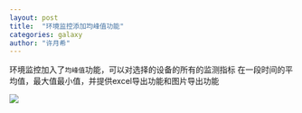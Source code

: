 ```yaml
---
layout: post
title:  "环境监控添加均峰值功能"
categories: galaxy
author: "许月希"
---
```


环境监控加入了`均峰值`功能，可以对选择的设备的所有的监测指标
在一段时间的平均值，最大值最小值，并提供excel导出功能和图片导出功能

![]({{site.mirror_url}}/assets/uploads/2014-04-29-blueplanet-avg-Peak.jpg)

